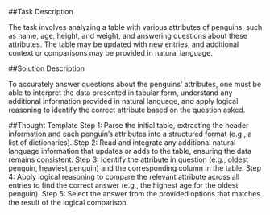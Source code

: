 

\##Task Description

The task involves analyzing a table with various attributes of penguins,
such as name, age, height, and weight, and answering questions about
these attributes. The table may be updated with new entries, and
additional context or comparisons may be provided in natural language.

\##Solution Description

To accurately answer questions about the penguins’ attributes, one must
be able to interpret the data presented in tabular form, understand any
additional information provided in natural language, and apply logical
reasoning to identify the correct attribute based on the question asked.

\##Thought Template Step 1: Parse the initial table, extracting the
header information and each penguin’s attributes into a structured
format (e.g., a list of dictionaries). Step 2: Read and integrate any
additional natural language information that updates or adds to the
table, ensuring the data remains consistent. Step 3: Identify the
attribute in question (e.g., oldest penguin, heaviest penguin) and the
corresponding column in the table. Step 4: Apply logical reasoning to
compare the relevant attribute across all entries to find the correct
answer (e.g., the highest age for the oldest penguin). Step 5: Select
the answer from the provided options that matches the result of the
logical comparison.

